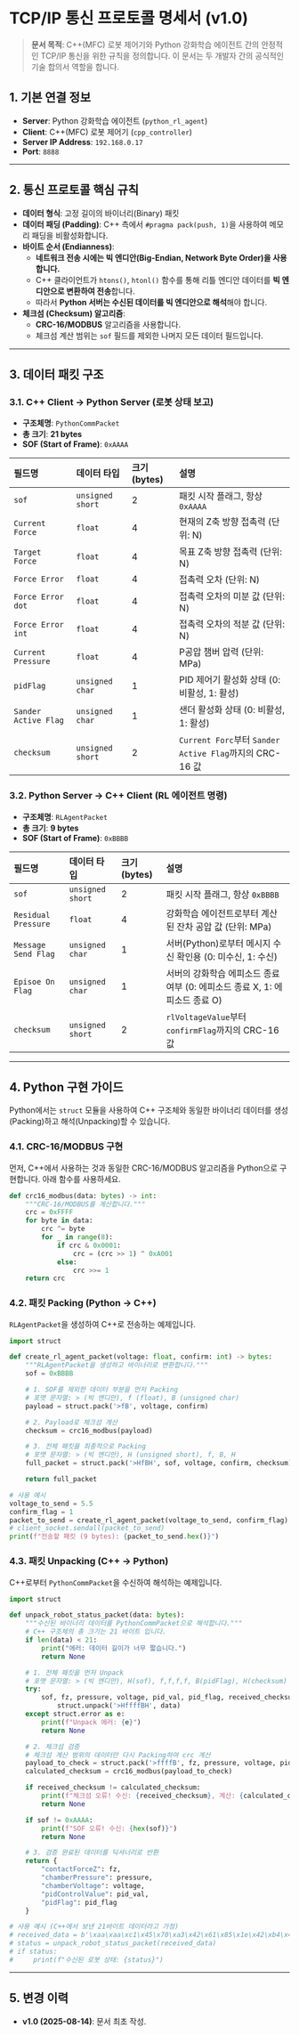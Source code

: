 # TCP/IP 통신 프로토콜 명세서 (v1.0)

> **문서 목적**: C++(MFC) 로봇 제어기와 Python 강화학습 에이전트 간의 안정적인 TCP/IP 통신을 위한 규칙을 정의합니다. 이 문서는 두 개발자 간의 공식적인 기술 합의서 역할을 합니다.

## 1. 기본 연결 정보

- **Server**: Python 강화학습 에이전트 (`python_rl_agent`)
- **Client**: C++(MFC) 로봇 제어기 (`cpp_controller`)
- **Server IP Address**: `192.168.0.17`
- **Port**: `8888`

---

## 2. 통신 프로토콜 핵심 규칙

- **데이터 형식**: 고정 길이의 바이너리(Binary) 패킷
- **데이터 패딩 (Padding)**: C++ 측에서 `#pragma pack(push, 1)`을 사용하여 메모리 패딩을 비활성화합니다.
- **바이트 순서 (Endianness)**:
  - **네트워크 전송 시에는 빅 엔디안(Big-Endian, Network Byte Order)을 사용합니다.**
  - C++ 클라이언트가 `htons()`, `htonl()` 함수를 통해 리틀 엔디안 데이터를 **빅 엔디안으로 변환하여 전송**합니다.
  - 따라서 **Python 서버는 수신된 데이터를 빅 엔디안으로 해석**해야 합니다.
- **체크섬 (Checksum) 알고리즘**:
  - **CRC-16/MODBUS** 알고리즘을 사용합니다.
  - 체크섬 계산 범위는 `sof` 필드를 제외한 나머지 모든 데이터 필드입니다.

---

## 3. 데이터 패킷 구조

### 3.1. C++ Client → Python Server (로봇 상태 보고)

- **구조체명**: `PythonCommPacket`
- **총 크기**: **21 bytes**
- **SOF (Start of Frame)**: `0xAAAA`

| 필드명               | 데이터 타입        | 크기 (bytes) | 설명                                           |
| :------------------- | :----------------- | :----------- | :------------------------------------------- |
| `sof`                | `unsigned short`   | 2            | 패킷 시작 플래그, 항상 `0xAAAA`                |
| `Current Force`      | `float`            | 4            | 현재의 Z축 방향 접촉력 (단위: N)               |
| `Target Force`       | `float`            | 4            | 목표 Z축 방향 접촉력 (단위: N)                 |
| `Force Error`        | `float`            | 4            | 접촉력 오차 (단위: N)                          |
| `Force Error dot`    | `float`            | 4            | 접촉력 오차의 미분 값 (단위: N)                 |
| `Force Error int`    | `float`            | 4            | 접촉력 오차의 적분 값 (단위: N)                |
| `Current Pressure`   | `float`            | 4            | P공압 챔버 압력 (단위: MPa)                    |
| `pidFlag`            | `unsigned char`    | 1            | PID 제어기 활성화 상태 (0: 비활성, 1: 활성)     |
| `Sander Active Flag` | `unsigned char`    | 1            | 샌더 활성화 상태 (0: 비활성, 1: 활성)          |
| `checksum`           | `unsigned short`   | 2            | `Current Forc`부터 `Sander Active Flag`까지의 CRC-16 값 |

### 3.2. Python Server → C++ Client (RL 에이전트 명령)

- **구조체명**: `RLAgentPacket`
- **총 크기**: **9 bytes**
- **SOF (Start of Frame)**: `0xBBBB`

| 필드명           | 데이터 타입      | 크기 (bytes) | 설명                                      |
| :------------------ | :--------------- | :----------- | :---------------------------------------- |
| `sof`               | `unsigned short` | 2            | 패킷 시작 플래그, 항상 `0xBBBB`             |
| `Residual Pressure` | `float`          | 4            | 강화학습 에이전트로부터 계산된 잔차 공압 값 (단위: MPa) |
| `Message Send Flag` | `unsigned char`  | 1            | 서버(Python)로부터 메시지 수신 확인용 (0: 미수신, 1: 수신) |
| `Episoe On Flag`    | `unsigned char`  | 1            | 서버의 강화학습 에피소드 종료 여부 (0: 에피소드 종료 X, 1: 에피소드 종료 O) |
| `checksum`          | `unsigned short` | 2            | `rlVoltageValue`부터 `confirmFlag`까지의 CRC-16 값 |

---

## 4. Python 구현 가이드

Python에서는 `struct` 모듈을 사용하여 C++ 구조체와 동일한 바이너리 데이터를 생성(Packing)하고 해석(Unpacking)할 수 있습니다.

### 4.1. CRC-16/MODBUS 구현

먼저, C++에서 사용하는 것과 동일한 CRC-16/MODBUS 알고리즘을 Python으로 구현합니다. 아래 함수를 사용하세요.

```python
def crc16_modbus(data: bytes) -> int:
    """CRC-16/MODBUS를 계산합니다."""
    crc = 0xFFFF
    for byte in data:
        crc ^= byte
        for _ in range(8):
            if crc & 0x0001:
                crc = (crc >> 1) ^ 0xA001
            else:
                crc >>= 1
    return crc
```

### 4.2. 패킷 Packing (Python → C++)

`RLAgentPacket`을 생성하여 C++로 전송하는 예제입니다.

```python
import struct

def create_rl_agent_packet(voltage: float, confirm: int) -> bytes:
    """RLAgentPacket을 생성하고 바이너리로 변환합니다."""
    sof = 0xBBBB

    # 1. SOF를 제외한 데이터 부분을 먼저 Packing
    # 포맷 문자열: > (빅 엔디안), f (float), B (unsigned char)
    payload = struct.pack('>fB', voltage, confirm)

    # 2. Payload로 체크섬 계산
    checksum = crc16_modbus(payload)

    # 3. 전체 패킷을 최종적으로 Packing
    # 포맷 문자열: > (빅 엔디안), H (unsigned short), f, B, H
    full_packet = struct.pack('>HfBH', sof, voltage, confirm, checksum)

    return full_packet

# 사용 예시
voltage_to_send = 5.5
confirm_flag = 1
packet_to_send = create_rl_agent_packet(voltage_to_send, confirm_flag)
# client_socket.sendall(packet_to_send)
print(f"전송할 패킷 (9 bytes): {packet_to_send.hex()}")
```

### 4.3. 패킷 Unpacking (C++ → Python)

C++로부터 `PythonCommPacket`을 수신하여 해석하는 예제입니다.

```python
import struct

def unpack_robot_status_packet(data: bytes):
    """수신된 바이너리 데이터를 PythonCommPacket으로 해석합니다."""
    # C++ 구조체의 총 크기는 21 바이트 입니다.
    if len(data) < 21:
        print("에러: 데이터 길이가 너무 짧습니다.")
        return None

    # 1. 전체 패킷을 먼저 Unpack
    # 포맷 문자열: > (빅 엔디안), H(sof), f,f,f,f, B(pidFlag), H(checksum)
    try:
        sof, fz, pressure, voltage, pid_val, pid_flag, received_checksum = \
            struct.unpack('>HffffBH', data)
    except struct.error as e:
        print(f"Unpack 에러: {e}")
        return None

    # 2. 체크섬 검증
    # 체크섬 계산 범위의 데이터만 다시 Packing하여 crc 계산
    payload_to_check = struct.pack('>ffffB', fz, pressure, voltage, pid_val, pid_flag)
    calculated_checksum = crc16_modbus(payload_to_check)

    if received_checksum != calculated_checksum:
        print(f"체크섬 오류! 수신: {received_checksum}, 계산: {calculated_checksum}")
        return None

    if sof != 0xAAAA:
        print(f"SOF 오류! 수신: {hex(sof)}")
        return None

    # 3. 검증 완료된 데이터를 딕셔너리로 반환
    return {
        "contactForceZ": fz,
        "chamberPressure": pressure,
        "chamberVoltage": voltage,
        "pidControlValue": pid_val,
        "pidFlag": pid_flag
    }

# 사용 예시 (C++에서 보낸 21바이트 데이터라고 가정)
# received_data = b'\xaa\xaa\xc1\x45\x70\xa3\x42\x61\x85\x1e\x42\xb4\x49\xba\xc1\x01\xXX\xXX' # 체크섬은 임의값
# status = unpack_robot_status_packet(received_data)
# if status:
#     print(f"수신된 로봇 상태: {status}")
```

---

## 5. 변경 이력

- **v1.0 (2025-08-14)**: 문서 최초 작성.

